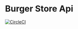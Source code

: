 # Burger Store Api
[![CircleCI](https://circleci.com/gh/andreassisbaroni/burguer.store.api.svg?style=shield)](https://circleci.com/gh/andreassisbaroni/burguer.store.api)
